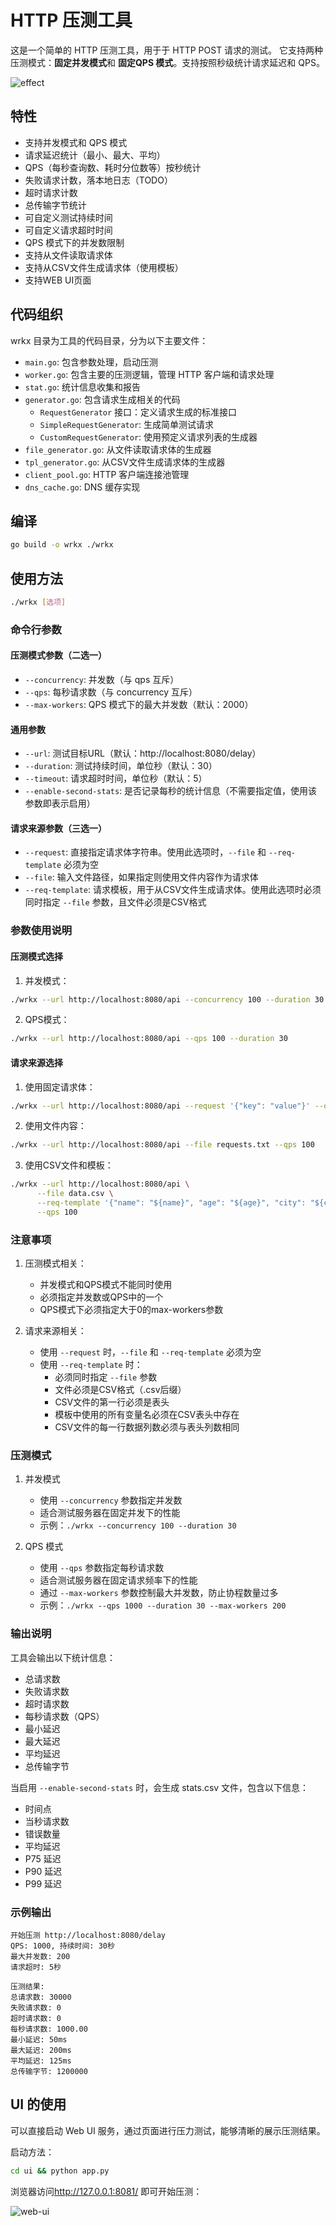 # HTTP 压测工具

这是一个简单的 HTTP 压测工具，用于于 HTTP POST 请求的测试。
它支持两种压测模式：**固定并发模式**和 **固定QPS 模式**。支持按照秒级统计请求延迟和 QPS。

![effect](images/effect.png)

## 特性

- 支持并发模式和 QPS 模式
- 请求延迟统计（最小、最大、平均）
- QPS（每秒查询数、耗时分位数等）按秒统计
- 失败请求计数，落本地日志（TODO）
- 超时请求计数
- 总传输字节统计
- 可自定义测试持续时间
- 可自定义请求超时时间
- QPS 模式下的并发数限制
- 支持从文件读取请求体
- 支持从CSV文件生成请求体（使用模板）
- 支持WEB UI页面

## 代码组织

wrkx 目录为工具的代码目录，分为以下主要文件：

- `main.go`: 包含参数处理，启动压测
- `worker.go`: 包含主要的压测逻辑，管理 HTTP 客户端和请求处理
- `stat.go`: 统计信息收集和报告
- `generator.go`: 包含请求生成相关的代码
    - `RequestGenerator` 接口：定义请求生成的标准接口
    - `SimpleRequestGenerator`: 生成简单测试请求
    - `CustomRequestGenerator`: 使用预定义请求列表的生成器
- `file_generator.go`: 从文件读取请求体的生成器
- `tpl_generator.go`: 从CSV文件生成请求体的生成器
- `client_pool.go`: HTTP 客户端连接池管理
- `dns_cache.go`: DNS 缓存实现

## 编译

```bash
go build -o wrkx ./wrkx
```

## 使用方法

```bash
./wrkx [选项]
```

### 命令行参数

#### 压测模式参数（二选一）
- `--concurrency`: 并发数（与 qps 互斥）
- `--qps`: 每秒请求数（与 concurrency 互斥）
- `--max-workers`: QPS 模式下的最大并发数（默认：2000）

#### 通用参数
- `--url`: 测试目标URL（默认：http://localhost:8080/delay）
- `--duration`: 测试持续时间，单位秒（默认：30）
- `--timeout`: 请求超时时间，单位秒（默认：5）
- `--enable-second-stats`: 是否记录每秒的统计信息（不需要指定值，使用该参数即表示启用）

#### 请求来源参数（三选一）
- `--request`: 直接指定请求体字符串。使用此选项时，`--file` 和 `--req-template` 必须为空
- `--file`: 输入文件路径，如果指定则使用文件内容作为请求体
- `--req-template`: 请求模板，用于从CSV文件生成请求体。使用此选项时必须同时指定 `--file` 参数，且文件必须是CSV格式

### 参数使用说明

#### 压测模式选择

1. 并发模式：
```bash
./wrkx --url http://localhost:8080/api --concurrency 100 --duration 30
```

2. QPS模式：
```bash
./wrkx --url http://localhost:8080/api --qps 100 --duration 30
```

#### 请求来源选择

1. 使用固定请求体：
```bash
./wrkx --url http://localhost:8080/api --request '{"key": "value"}' --qps 100
```

2. 使用文件内容：
```bash
./wrkx --url http://localhost:8080/api --file requests.txt --qps 100
```

3. 使用CSV文件和模板：
```bash
./wrkx --url http://localhost:8080/api \
      --file data.csv \
      --req-template '{"name": "${name}", "age": "${age}", "city": "${city}"}' \
      --qps 100
```

### 注意事项

1. 压测模式相关：
   - 并发模式和QPS模式不能同时使用
   - 必须指定并发数或QPS中的一个
   - QPS模式下必须指定大于0的max-workers参数

2. 请求来源相关：
   - 使用 `--request` 时，`--file` 和 `--req-template` 必须为空
   - 使用 `--req-template` 时：
     - 必须同时指定 `--file` 参数
     - 文件必须是CSV格式（.csv后缀）
     - CSV文件的第一行必须是表头
     - 模板中使用的所有变量名必须在CSV表头中存在
     - CSV文件的每一行数据列数必须与表头列数相同

### 压测模式

1. 并发模式
    - 使用 `--concurrency` 参数指定并发数
    - 适合测试服务器在固定并发下的性能
    - 示例：`./wrkx --concurrency 100 --duration 30`

2. QPS 模式
    - 使用 `--qps` 参数指定每秒请求数
    - 适合测试服务器在固定请求频率下的性能
    - 通过 `--max-workers` 参数控制最大并发数，防止协程数量过多
    - 示例：`./wrkx --qps 1000 --duration 30 --max-workers 200`


### 输出说明

工具会输出以下统计信息：

- 总请求数
- 失败请求数
- 超时请求数
- 每秒请求数（QPS）
- 最小延迟
- 最大延迟
- 平均延迟
- 总传输字节

当启用 `--enable-second-stats` 时，会生成 stats.csv 文件，包含以下信息：

- 时间点
- 当秒请求数
- 错误数量
- 平均延迟
- P75 延迟
- P90 延迟
- P99 延迟

### 示例输出

```
开始压测 http://localhost:8080/delay
QPS: 1000, 持续时间: 30秒
最大并发数: 200
请求超时: 5秒

压测结果:
总请求数: 30000
失败请求数: 0
超时请求数: 0
每秒请求数: 1000.00
最小延迟: 50ms
最大延迟: 200ms
平均延迟: 125ms
总传输字节: 1200000
``` 


## UI 的使用

可以直接启动 Web UI 服务，通过页面进行压力测试，能够清晰的展示压测结果。

启动方法：

```bash
cd ui && python app.py
```

浏览器访问<http://127.0.0.1:8081/> 即可开始压测：

![web-ui](images/webui.png)
